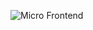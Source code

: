 ![Micro Frontend](https://github.com/sahildigikar15/Micro-Frontend-Integration/assets/48092244/fbef4bf3-d816-4334-90a0-4395f401f3b2)
